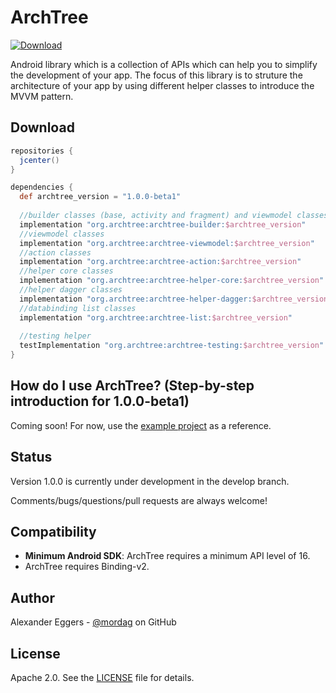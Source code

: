 ArchTree
=====

[![Download](https://api.bintray.com/packages/mordag/android/archtree-builder/images/download.svg) ](https://bintray.com/mordag/android/archtree-builder/_latestVersion)

Android library which is a collection of APIs which can help you to simplify the development of your app. The focus of this library is to struture the architecture of your app by using different helper classes to introduce the MVVM pattern.

Download
--------
```gradle
repositories {
  jcenter()
}

dependencies {
  def archtree_version = "1.0.0-beta1"
  
  //builder classes (base, activity and fragment) and viewmodel classes
  implementation "org.archtree:archtree-builder:$archtree_version"
  //viewmodel classes
  implementation "org.archtree:archtree-viewmodel:$archtree_version"
  //action classes
  implementation "org.archtree:archtree-action:$archtree_version"
  //helper core classes
  implementation "org.archtree:archtree-helper-core:$archtree_version"
  //helper dagger classes
  implementation "org.archtree:archtree-helper-dagger:$archtree_version"
  //databinding list classes
  implementation "org.archtree:archtree-list:$archtree_version"
  
  //testing helper
  testImplementation "org.archtree:archtree-testing:$archtree_version"
}
```

How do I use ArchTree? (Step-by-step introduction for 1.0.0-beta1)
-------------------
Coming soon! For now, use the [example project][3] as a reference.

Status
------
Version 1.0.0 is currently under development in the develop branch.

Comments/bugs/questions/pull requests are always welcome!

Compatibility
-------------

 * **Minimum Android SDK**: ArchTree requires a minimum API level of 16.
 * ArchTree requires Binding-v2.

Author
------
Alexander Eggers - [@mordag][2] on GitHub

License
-------
Apache 2.0. See the [LICENSE][1] file for details.


[1]: https://github.com/Mordag/archtree/blob/develop/LICENSE
[2]: https://github.com/Mordag
[3]: https://github.com/Mordag/archtree/tree/develop/examples

